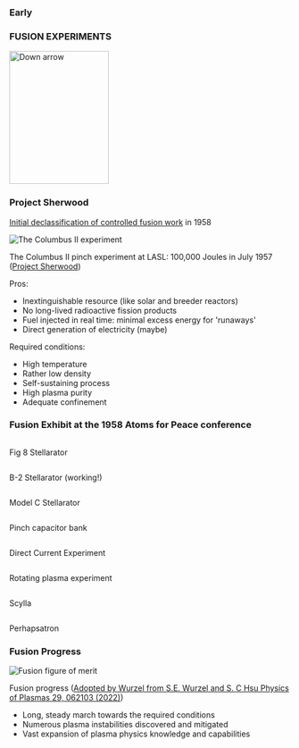 <section>
  <section>
    <h3>Early</h3>
    <h3 class="r-fit-text">FUSION EXPERIMENTS</h3>
    <aside class="notes"></aside>
    <img
      class="r-frame"
      style="background: rgba(255, 255, 255, 0.1)"
      width="178"
      height="238"
      data-src="/img-slide/arrow.png"
      alt="Down arrow"
    />
  </section>

  <section>
    <h3>Project Sherwood</h3>
    <p><a href="https://babel.hathitrust.org/cgi/pt?id=mdp.39015012892249&seq=7">Initial declassification of controlled fusion work</a> in 1958</p>
    <div class="row">
      <div class="col-6">
        <img
          title="The Columbus II experiment"
          class="img img-fluid"
          data-src="/img-slide/columbus-ii.jpg"
        />
        <p class="small">
          The Columbus II pinch experiment at LASL: 100,000 Joules in July 1957 (<a
            href="https://babel.hathitrust.org/cgi/pt?id=mdp.39015012892249"
            >Project Sherwood</a
          >)
        </p>
      </div>

<div class="col-6" markdown="1">

Pros:

- Inextinguishable resource (like solar and breeder reactors)
- No long-lived radioactive fission products
- Fuel injected in real time: minimal excess energy for 'runaways'
- Direct generation of electricity (maybe)

Required conditions:

- High temperature
- Rather low density
- Self-sustaining process
- High plasma purity
- Adequate confinement

</div>
</div>
<aside class="notes"></aside>
</section>

  <section>
    <h3>Fusion Exhibit at the 1958 Atoms for Peace conference</h3>
    <div class="row">
      <div class="col-3">
        <img
          class="img img-fluid"
          data-src="/img-slide/afp-1958-fusion-31.jpg"
        />
        <p class="small">Fig 8 Stellarator</p>
      </div>
      <div class="col-3">
        <img
          class="img img-fluid"
          data-src="/img-slide/afp-1958-fusion-32.jpg"
        />
        <p class="small">B-2 Stellarator (working!)</p>
      </div>
      <div class="col-3">
        <img
          class="img img-fluid"
          data-src="/img-slide/afp-1958-fusion-33.jpg"
        />
        <p class="small">Model C Stellarator</p>
      </div>
      <div class="col-3">
        <img
          class="img img-fluid"
          data-src="/img-slide/afp-1958-fusion-34.jpg"
        />
        <p class="small">Pinch capacitor bank</p>
      </div>
    </div>
    <div class="row">
      <div class="col-3">
        <img
          class="img img-fluid"
          data-src="/img-slide/afp-1958-fusion-39.jpg"
        />
        <p class="small">Direct Current Experiment</p>
      </div>
      <div class="col-3">
        <img
          class="img img-fluid"
          data-src="/img-slide/afp-1958-fusion-36.jpg"
        />
        <p class="small">Rotating plasma experiment</p>
      </div>
      <div class="col-3">
        <img
          class="img img-fluid"
          data-src="/img-slide/afp-1958-fusion-40.jpg"
        />
        <p class="small">Scylla</p>
      </div>
      <div class="col-3">
        <img
          class="img img-fluid"
          data-src="/img-slide/afp-1958-fusion-41.jpg"
        />
        <p class="small">Perhapsatron</p>
      </div>
    </div>
    <aside class="notes"></aside>
  </section>

  <section>
    <h3>Fusion Progress</h3>
    <div class="row">
      <div class="col-6">
        <img
          title="Fusion figure of merit"
          class="img img-fluid"
          data-src="/img-slide/fusion-progress.png"
        />
        <p class="small">
          Fusion progress (<a
            href="https://suli.pppl.gov/2022/course/2022-06-21%20SULI%20Fusion%20Lawson%20talk%20-%20Wurzel.pdf"
            >Adopted by Wurzel from S.E. Wurzel and S. C Hsu Physics of Plasmas 29, 062103 (2022)</a
          >)
        </p>
      </div>

<div class="col-6" markdown="1">

- Long, steady march towards the required conditions
- Numerous plasma instabilities discovered and mitigated
- Vast expansion of plasma physics knowledge and capabilities

</div>
</div>
<aside class="notes"></aside>
</section>
</section>
